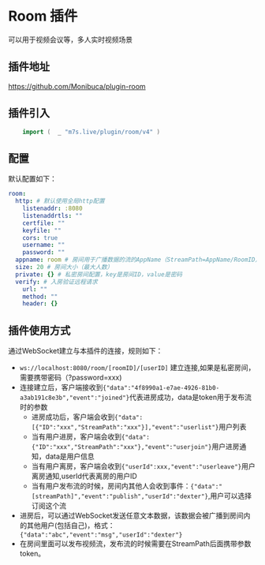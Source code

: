 # Room 插件

可以用于视频会议等，多人实时视频场景

## 插件地址

https://github.com/Monibuca/plugin-room

## 插件引入

```go
    import (  _ "m7s.live/plugin/room/v4" )
```

## 配置

默认配置如下：

```yaml
room:
  http: # 默认使用全局http配置
    listenaddr: :8080
    listenaddrtls: ""
    certfile: ""
    keyfile: ""
    cors: true
    username: ""
    password: ""
  appname: room # 房间用于广播数据的流的AppName（StreamPath=AppName/RoomID）
  size: 20 # 房间大小（最大人数）
  private: {} # 私密房间配置，key是房间ID，value是密码
  verify: # 入房验证远程请求
    url: ""
    method: ""
    header: {}
```

## 插件使用方式

通过WebSocket建立与本插件的连接，规则如下：
- `ws://localhost:8080/room/[roomID]/[userID]` 建立连接,如果是私密房间，需要携带密码（?password=xxx)
- 连接建立后，客户端接收到`{"data":"4f8990a1-e7ae-4926-81b0-a3ab191c8e3b","event":"joined"}`代表进房成功，data是token用于发布流时的参数
   - 进房成功后，客户端会收到`{"data":[{"ID":"xxx","StreamPath":"xxx"}],"event":"userlist"}`用户列表
   - 当有用户进房，客户端会收到`{"data":{"ID":"xxx","StreamPath":"xxx"},"event":"userjoin"}`用户进房通知，data是用户信息
   - 当有用户离房，客户端会收到`{"userId":xxx,"event":"userleave"}`用户离房通知,userId代表离房的用户ID
   - 当有用户发布流的时候，房间内其他人会收到事件：`{"data":"[streamPath]","event":"publish","userId":"dexter"}`,用户可以选择订阅这个流
- 进房后，可以通过WebSocket发送任意文本数据，该数据会被广播到房间内的其他用户(包括自己)，格式：`{"data":"abc","event":"msg","userId":"dexter"}`
- 在房间里面可以发布视频流，发布流的时候需要在StreamPath后面携带参数token。